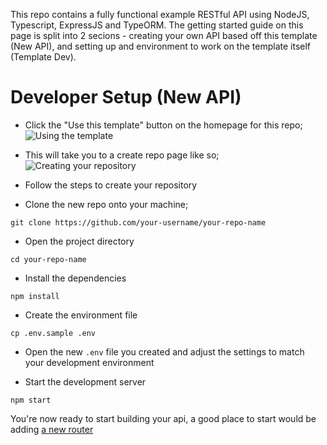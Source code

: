 This repo contains a fully functional example RESTful API using NodeJS, Typescript, ExpressJS and TypeORM.
The getting started guide on this page is split into 2 secions - creating your own API based off this template (New API), 
and setting up and environment to work on the template itself (Template Dev).

# Developer Setup (New API)

- Click the "Use this template" button on the homepage for this repo;
![Using the template](assets/new-api/use-template-github.png)

- This will take you to a create repo page like so;
![Creating your repository](assets/new-api/create-repo-from-template.png)

- Follow the steps to create your repository

- Clone the new repo onto your machine;
```shell script
git clone https://github.com/your-username/your-repo-name
```

- Open the project directory
```shell script
cd your-repo-name
```

- Install the dependencies
```shell script
npm install
```

- Create the environment file
```shell script
cp .env.sample .env
```

- Open the new `.env` file you created and adjust the settings to match your development environment

- Start the development server
```shell script
npm start
```

You're now ready to start building your api, a good place to start would be adding [a new router](routers.md)
